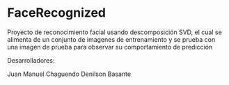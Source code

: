 # FaceRecognized
Proyecto de reconocimiento facial usando descomposición SVD, el cual se alimenta de un conjunto de imagenes de entrenamiento y se prueba con una imagen de prueba 
para observar su comportamiento de predicción

Desarrolladores:

Juan Manuel Chaguendo
Denilson Basante
